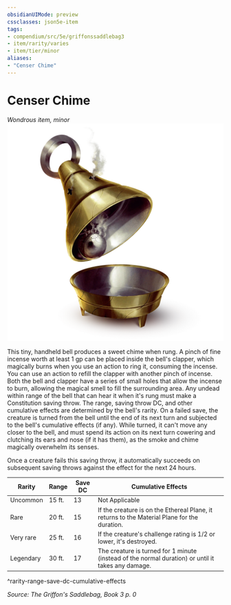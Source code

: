 ```yaml
---
obsidianUIMode: preview
cssclasses: json5e-item
tags:
- compendium/src/5e/griffonssaddlebag3
- item/rarity/varies
- item/tier/minor
aliases: 
- "Censer Chime"
---
```

# Censer Chime
*Wondrous item, minor*  
![](https://raw.githubusercontent.com/TheGiddyLimit/homebrew-img/main/img/GriffonsSaddlebag3/Censer-Chime.webp#right)  


This tiny, handheld bell produces a sweet chime when rung. A pinch of fine incense worth at least 1 gp can be placed inside the bell's clapper, which magically burns when you use an action to ring it, consuming the incense. You can use an action to refill the clapper with another pinch of incense. Both the bell and clapper have a series of small holes that allow the incense to burn, allowing the magical smell to fill the surrounding area. Any undead within range of the bell that can hear it when it's rung must make a Constitution saving throw. The range, saving throw DC, and other cumulative effects are determined by the bell's rarity. On a failed save, the creature is turned from the bell until the end of its next turn and subjected to the bell's cumulative effects (if any). While turned, it can't move any closer to the bell, and must spend its action on its next turn cowering and clutching its ears and nose (if it has them), as the smoke and chime magically overwhelm its senses.

Once a creature fails this saving throw, it automatically succeeds on subsequent saving throws against the effect for the next 24 hours.

| Rarity | Range | Save DC | Cumulative Effects |
|--------|-------|---------|--------------------|
| Uncommon | 15 ft. | 13 | Not Applicable |
| Rare | 20 ft. | 15 | If the creature is on the Ethereal Plane, it returns to the Material Plane for the duration. |
| Very rare | 25 ft. | 16 | If the creature's challenge rating is 1/2 or lower, it's destroyed. |
| Legendary | 30 ft. | 17 | The creature is turned for 1 minute (instead of the normal duration) or until it takes any damage. |
^rarity-range-save-dc-cumulative-effects

*Source: The Griffon's Saddlebag, Book 3 p. 0*